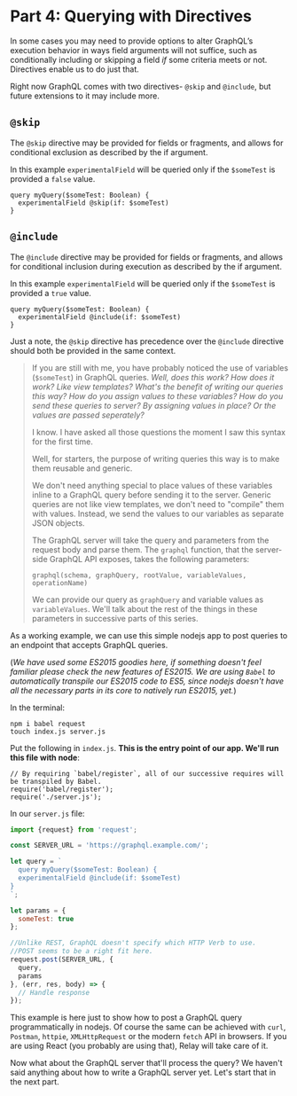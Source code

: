 # Part 4: Querying with Directives

In some cases you may need to provide options to alter GraphQL’s execution behavior in ways field arguments will not suffice, such as conditionally including or skipping a field *if* some criteria meets or not. Directives enable us to do just that.

Right now GraphQL comes with two directives-
`@skip` and `@include`, but future extensions to it may include more.

## `@skip`

The `@skip` directive may be provided for fields or fragments, and allows for conditional exclusion as described by the if argument.

In this example `experimentalField` will be queried only if the `$someTest` is provided a `false` value.

```
query myQuery($someTest: Boolean) {
  experimentalField @skip(if: $someTest)
}

```

## `@include`

The `@include` directive may be provided for fields or fragments, and allows for conditional inclusion during execution as described by the if argument.

In this example `experimentalField` will be queried only if the `$someTest` is provided a `true` value.

```
query myQuery($someTest: Boolean) {
  experimentalField @include(if: $someTest)
}

```

Just a note, the `@skip` directive has precedence over the `@include` directive should both be provided in the same context.

> If you are still with me, you have probably noticed the use of variables (`$someTest`) in GraphQL queries. *Well, does this work? How does it work? Like view templates? What's the benefit of writing our queries this way? How do you assign values to these variables? How do you send these queries to server? By assigning values in place? Or the values are passed seperately?*
>
> I know. I have asked all those questions the moment I saw this syntax for the first time.
>
> Well, for starters, the purpose of writing queries this way is to make them reusable and generic.
>
> We don't need anything special to place values of these variables inline to a GraphQL query before sending it to the server. Generic queries are not like view templates, we don't need to "compile" them with values. Instead, we send the values to our variables as separate JSON objects.
>
> The GraphQL server will take the query and parameters from the request body and parse them. The `graphql` function, that the server-side GraphQL API exposes, takes the following parameters:
>
>  `graphql(schema, graphQuery, rootValue, variableValues, operationName)`
>
> We can provide our query as `graphQuery` and variable values as `variableValues`. We'll talk about the rest of the things in these parameters in successive parts of this series.

As a working example, we can use this simple nodejs app to post queries to an endpoint that accepts GraphQL queries.

(*We have used some ES2015 goodies here, if something doesn't feel familiar please check the new features of ES2015. We are using `Babel` to automatically transpile our ES2015 code to ES5, since nodejs doesn't have all the necessary parts in its core to natively run ES2015, yet.*)

In the terminal:
```
npm i babel request
touch index.js server.js

```

Put the following in `index.js`. **This is the entry point of our app. We'll run this file with node**:
```
// By requiring `babel/register`, all of our successive requires will be transpiled by Babel.
require('babel/register');
require('./server.js');
```

In our `server.js` file:
```js
import {request} from 'request';

const SERVER_URL = 'https://graphql.example.com/';

let query = `
  query myQuery($someTest: Boolean) {
  experimentalField @include(if: $someTest)
}
`;

let params = {
  someTest: true
};

//Unlike REST, GraphQL doesn't specify which HTTP Verb to use.
//POST seems to be a right fit here.
request.post(SERVER_URL, {
  query,
  params
}, (err, res, body) => {
  // Handle response
});
```

This example is here just to show how to post a GraphQL query programmatically in nodejs. Of course the same can be achieved with `curl`, `Postman`, `httpie`, `XMLHttpRequest` or the modern `fetch` API in browsers. If you are using React (you probably are using that), Relay will take care of it.

Now what about the GraphQL server that'll process the query? We haven't said anything about how to write a GraphQL server yet. Let's start that in the next part.
